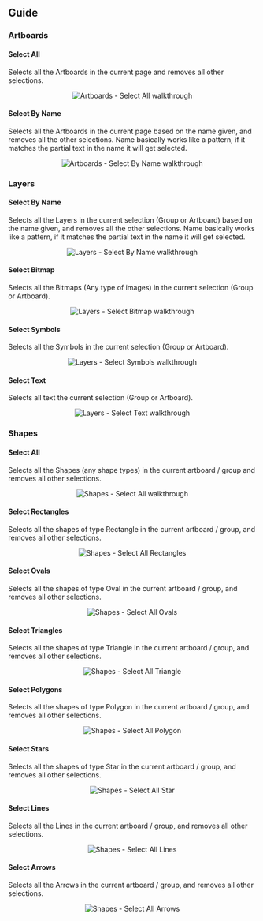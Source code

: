 ## Guide

### Artboards

#### Select All
Selects all the Artboards in the current page and removes all other selections. 
<p align="center">
<img alt="Artboards - Select All walkthrough" src="https://github.com/nathan5x/Sketch-SelectPlus/blob/master/Guides/Artboards-SelectAll.gif"/>
</p>

#### Select By Name
Selects all the Artboards in the current page based on the name given, and removes all the other selections. Name basically works like a pattern, if it matches the partial text in the name it will get selected.

<p align="center">
<img src="https://github.com/nathan5x/Sketch-SelectPlus/blob/master/Guides/Artboards-SelectByName.gif" alt="Artboards - Select By Name walkthrough"/>
</p>

### Layers

#### Select By Name
Selects all the Layers in the current selection (Group or Artboard) based on the name given, and removes all the other selections. Name basically works like a pattern, if it matches the partial text in the name it will get selected.

<p align="center">
<img alt="Layers - Select By Name walkthrough" src="https://github.com/nathan5x/Sketch-SelectPlus/blob/master/Guides/Layers-SelectByName.gif"/>
</p>

#### Select Bitmap
Selects all the Bitmaps (Any type of images) in the current selection (Group or Artboard).

<p align="center">
<img alt="Layers - Select Bitmap walkthrough" src="https://github.com/nathan5x/Sketch-SelectPlus/blob/master/Guides/Layers-SelectBitmaps.gif"/>
</p>

#### Select Symbols
Selects all the Symbols in the current selection (Group or Artboard).

<p align="center">
<img alt="Layers - Select Symbols walkthrough" src="https://github.com/nathan5x/Sketch-SelectPlus/blob/master/Guides/Layers-SelectSymbols.gif"/>
</p>

#### Select Text
Selects all text the current selection (Group or Artboard).

<p align="center">
<img alt="Layers - Select Text walkthrough" src="https://github.com/nathan5x/Sketch-SelectPlus/blob/master/Guides/Layers-SelectText.gif"/>
</p>

### Shapes

#### Select All
Selects all the Shapes (any shape types) in the current artboard / group and removes all other selections. 

<p align="center">
<img alt="Shapes - Select All walkthrough" src="https://github.com/nathan5x/Sketch-SelectPlus/blob/master/Guides/Shapes-SelectAll.gif"/>
</p>

#### Select Rectangles
Selects all the shapes of type Rectangle in the current artboard / group, and removes all other selections. 

<p align="center">
<img alt="Shapes - Select All Rectangles" src="https://github.com/nathan5x/Sketch-SelectPlus/blob/master/Guides/Shapes-SelectRectangle.gif"/>
</p>

#### Select Ovals
Selects all the shapes of type Oval in the current artboard / group, and removes all other selections. 

<p align="center">
<img alt="Shapes - Select All Ovals" src="https://github.com/nathan5x/Sketch-SelectPlus/blob/master/Guides/Shapes-SelectOval.gif"/>
</p>

#### Select Triangles
Selects all the shapes of type Triangle in the current artboard / group, and removes all other selections. 

<p align="center">
<img alt="Shapes - Select All Triangle" src="https://github.com/nathan5x/Sketch-SelectPlus/blob/master/Guides/Shapes-SelectTriangle.gif"/>
</p>

#### Select Polygons
Selects all the shapes of type Polygon in the current artboard / group, and removes all other selections. 

<p align="center">
<img alt="Shapes - Select All Polygon" src="https://github.com/nathan5x/Sketch-SelectPlus/blob/master/Guides/Shapes-SelectPolygons.gif"/>
</p>

#### Select Stars
Selects all the shapes of type Star in the current artboard / group, and removes all other selections. 

<p align="center">
<img alt="Shapes - Select All Star" src="https://github.com/nathan5x/Sketch-SelectPlus/blob/master/Guides/Shapes-SelectStars.gif"/>
</p>

#### Select Lines
Selects all the Lines in the current artboard / group, and removes all other selections. 

<p align="center">
<img alt="Shapes - Select All Lines" src="https://github.com/nathan5x/Sketch-SelectPlus/blob/master/Guides/Shapes-SelectLine.gif"/>
</p>

#### Select Arrows
Selects all the Arrows in the current artboard / group, and removes all other selections. 

<p align="center">
<img alt="Shapes - Select All Arrows" src="https://github.com/nathan5x/Sketch-SelectPlus/blob/master/Guides/Shapes-SelectArrow.gif"/>
</p>